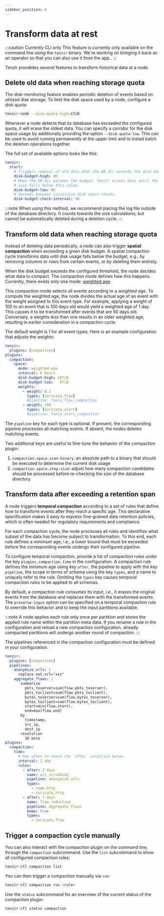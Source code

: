 ```yaml
---
sidebar_position: 6
---
```


# Transform data at rest

:::caution Currently CLI only
This feature is currently only available on the command line using the `tenzir`
binary. We're working on bringing it back as an operator so that you can also
use it from the app..
:::

Tenzir provdides several features to transform historical data at a node.

## Delete old data when reaching storage quota

The disk-monitoring feature enables periodic deletion of events based on
utilized disk storage. To limit the disk space used by a node, configure a disk
quota:

```bash
tenzir-node --disk-quota-high=1TiB
```

Whenever a node detects that its database has exceeded the configured quota, it
will erase the oldest data. You can specify a corridor for the disk space usage
by additionally providing the option `--disk-quota-low`. This can be used to
avoid running permanently at the upper limit and to instad batch the deletion
operations together.

The full set of available options looks like this:

```yaml
tenzir:
  start:
    # Triggers removal of old data when the DB dir exceeds the disk budget.
    disk-budget-high: 0K
    # When the DB dir exceeds the budget, Tenzir erases data until the directory
    # size falls below this value.
    disk-budget-low: 0K
    # Seconds between successive disk space checks.
    disk-budget-check-interval: 90
```

:::note
When using this method, we recommend placing the log file outside of the
database directory. It counts towards the size calculations, but cannot be
automatically deleted during a deletion cycle.
:::

## Transform old data when reaching storage quota

Instead of deleting data periodically, a node can also trigger **spatial
compaction** when exceeding a given disk budget. A spatial compaction cycle
transforms data until disk usage falls below the budget, e.g., by removing
columns or rows from certain events, or by deleting them entirely.

When the disk budget exceeds the configured threshold, the node decides what
data to compact. The compaction *mode* defines how this happens. Currently,
there exists only one mode: [weighted age](#weighted-age).

This compaction mode selects all events according to a *weighted age*. To
compute the weighted age, the node divides the actual age of an event with the
weight assigned to this event type. For example, applying a weight of 100 to an
event that is 100 days old would yield a weighted age of 1 day. This causes it
to be transformed after events that are 50 days old. Conversely, a weights less
than one results in an older weighted age, resulting in earlier consideration in
a compaction cycle.

The default weight is 1 for all event types. Here is an example configuration
that adjusts the weights:

```yaml
tenzir:
  plugins: [compaction]
plugins:
  compaction:
    space:
      mode: weighted-age
      interval: 6 hours
      disk-budget-high: 10TiB
      disk-budget-low:   8TiB
      weights:
        - weight: 0.1
          types: [suricata.flow]
          #pipeline: fancy_flow_compaction
        - weight: 100
          types: [suricata.alert]
          #pipeline: fancy_alert_compaction
```

The `pipeline` key for each type is optional. If present, the corresponding
pipeline processes all matching events. If absent, the nodes deletes matching
events.

Two additional keys are useful to fine-tune the behavior of the compaction
plugin:

1. `compaction.space.scan-binary`: an absolute path to a binary that should be
   executed to determine the current disk usage
2. `compaction.space.step-size`: adjust how many compaction candidates should be
   processed before re-checking the size of the database directory

## Transform data after exceeding a retention span

A node triggers **temporal compaction** according to a set of rules that define
how to transform events after they reach a specfic age. This declarative
specification makes it easy to express fine-grained data retention policies,
which is often needed for regulatory requirements and compliance.

For each compaction cycle, the node processes all rules and identifies what
subset of the data has become subject to transformation. To this end, each rule
defines a *minimum* age, i.e., a lower bound that must be exceeded before the
corresponding events undergo their configured pipeline.

To configure temporal compaction, provide a list of compaction rules under the
key `plugins.compaction.time` in the configuration. A compaction rule defines
the minimum age using key `after`, the pipeline to apply with the key
`pipeline`, the scope in terms of schema using the key `types`, and a name to
uniquely refer to the rule. Omitting the `types` key causes temporal compaction
rules to be applied to all schemas.

By default, a compaction rule consumes its input, i.e., it erases the original
events from the database and replaces them with the transformed events. The
`preserve-input` option can be specified on a temporal compaction rule to
override this behavior and to keep the input partitions available.

:::note
A node applies each rule only once per partition and stores the applied rule
name within the partition meta data. If you rename a rule in the configuration
and reload a new compaction configuration, already compacted partitions will
undergo another round of compaction.
:::

The pipelines referenced in the compaction configuration must be defined in your
configuration.

```yaml
tenzir:
  plugins: [compaction]
  pipelines:
    anonymize_urls: |
      replace net.url="xxx"
    aggregate_flows: |
       summarize 
         pkts_toserver=sum(flow.pkts_toserver),
         pkts_toclient=sum(flow.pkts_toclient),
         bytes_toserver=sum(flow.bytes_toserver),
         bytes_toclient=sum(flow.bytes_toclient),
         start=min(flow.start),
         end=max(flow.end)
       by
         timestamp,
         src_ip,
         dest_ip
       resolution
         10 mins
plugins:
  compaction:
    time:
      # How often to check the `after` condition below.
      interval: 1 day
      rules:
        - after: 2 days
          name: uri_scrubbing
          pipeline: anonymize_urls
          types:
            - zeek.http
            - suricata.http
        - after: 7 days
          name: flow_reduction
          pipeline: aggregate_flows
          keep: true
          types:
            - suricata.flow
```

## Trigger a compaction cycle manually

You can also interact with the compaction plugin on the command line, through
the `compaction` subcommand. Use the `list` subcommand to show all configured
compaction rules:

```bash
tenzir-ctl compaction list
```

You can then trigger a compaction manually via `run`:

```bash
tenzir-ctl compaction run <rule>
```

Use the `status` subcommand for an overview of the current status of the
compaction plugin:

```bash
tenzir-ctl status compaction
```
